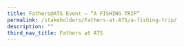 ```yaml
---
title: Fathers@ATS Event – “A FISHING TRIP”
permalink: /stakeholders/Fathers-at-ATS/a-fishing-trip/
description: ""
third_nav_title: Fathers at ATS
---
```

